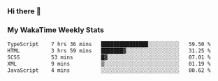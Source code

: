 ### Hi there 👋

<!--
**royschrauwen/royschrauwen** is a ✨ _special_ ✨ repository because its `README.md` (this file) appears on your GitHub profile.

Here are some ideas to get you started:

- 🔭 I’m currently working on ...
- 🌱 I’m currently learning ...
- 👯 I’m looking to collaborate on ...
- 🤔 I’m looking for help with ...
- 💬 Ask me about ...
- 📫 How to reach me: ...
- 😄 Pronouns: ...
- ⚡ Fun fact: ...
-->


### My WakaTime Weekly Stats
<!--START_SECTION:waka-->

```txt
TypeScript    7 hrs 36 mins   ███████████████░░░░░░░░░░   59.50 %
HTML          3 hrs 59 mins   ███████▓░░░░░░░░░░░░░░░░░   31.25 %
SCSS          53 mins         █▓░░░░░░░░░░░░░░░░░░░░░░░   07.01 %
XML           9 mins          ▒░░░░░░░░░░░░░░░░░░░░░░░░   01.19 %
JavaScript    4 mins          ░░░░░░░░░░░░░░░░░░░░░░░░░   00.62 %
```

<!--END_SECTION:waka-->
